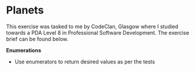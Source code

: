 # Planets

This exercise was tasked to me by CodeClan, Glasgow where I studied towards a PDA Level 8 in Professional Software Development. The exercise brief can be found below.

**Enumerations**

- Use enumerators to return desired values as per the tests
